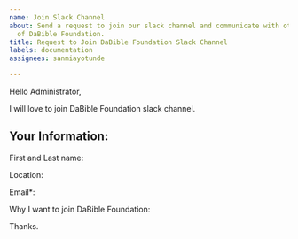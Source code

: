 ```yaml
---
name: Join Slack Channel
about: Send a request to join our slack channel and communicate with other team members
  of DaBible Foundation.
title: Request to Join DaBible Foundation Slack Channel
labels: documentation
assignees: sanmiayotunde

---
```


Hello Administrator,

I will love to join DaBible Foundation slack channel. 

## Your Information:

First and Last name: 

Location: 

Email*: 

Why I want to join DaBible Foundation: 


Thanks.
